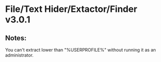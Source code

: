 # File/Text Hider/Extactor/Finder v3.0.1

## Notes:
You can't extract lower than "%USERPROFILE%" without running it as an administrator.
